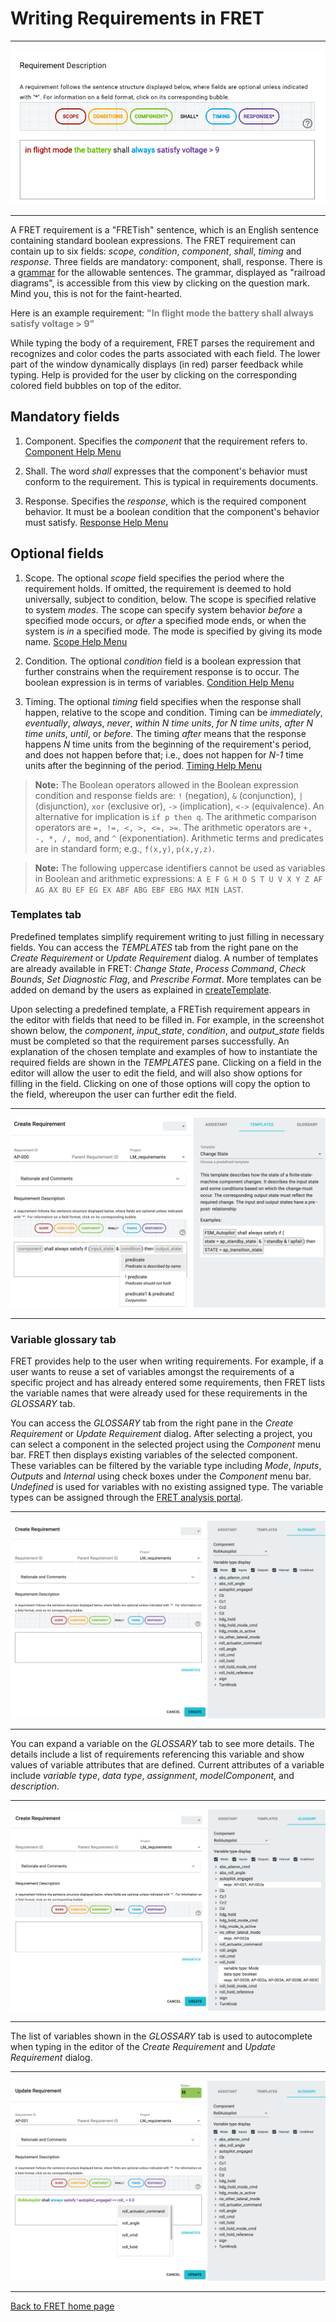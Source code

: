 # Writing Requirements in FRET

***

<img src="../screen_shots/WriteRequirement.png">

***

A FRET requirement is a "FRETish" sentence, which is an English sentence containing standard boolean expressions. The FRET requirement can contain up to six fields: *scope*, *condition*, *component*, *shall*, *timing* and *response*. Three fields are mandatory: component, shall, response. There is a [grammar](../fretishGrammar/index.html ':include width=100% height=800px') for the allowable sentences. The grammar, displayed as "railroad diagrams", is accessible from this view by clicking on the question mark. Mind you, this is not for the faint-hearted.

Here is an example requirement:
<span style="color:gray">**"In flight mode the battery shall always satisfy voltage > 9"** </span>

While typing the body of a requirement, FRET parses the requirement and recognizes and color codes the parts associated with each field. The lower part of the window dynamically displays (in red) parser feedback while typing. Help is provided for the user by clicking on the corresponding colored field bubbles on top of the editor.

## Mandatory fields

1. Component. Specifies the *component* that the requirement refers to. [Component Help Menu](./examples/component.md)

2. Shall. The word *shall* expresses that the component's behavior must conform to the requirement. This is typical in requirements documents.

3. Response. Specifies the *response*, which is the required component behavior. It must be a boolean condition that the component's behavior must satisfy. [Response Help Menu](./examples/response.md)

## Optional fields

1. Scope. The optional *scope* field specifies the period where the requirement holds. If omitted, the requirement is deemed to hold universally, subject to condition, below. The scope is specified relative to system *modes*. The scope can specify system behavior *before* a specified mode occurs, or *after* a specified mode ends, or when the system is *in* a specified mode. The mode is specified by giving its mode name. [Scope Help Menu](./examples/scope.md)

2. Condition. The optional *condition* field is a boolean expression that further constrains when the requirement response is to occur.  The boolean expression is in terms of variables. [Condition Help Menu](./examples/condition.md)

3. Timing. The optional *timing* field specifies when the response shall happen, relative to the scope and condition.  Timing can be *immediately*, *eventually*, *always*, *never*, *within N time units*,  *for N time units*, *after N time units*, *until*, or *before*. The timing *after* means that the response happens _N_ time units from the beginning of the requirement's period, and does not happen before that; i.e., does not happen for *N-1* time units after the beginning of the period. [Timing Help Menu](./examples/timing.md)

> __Note:__ The Boolean operators allowed in the Boolean expression condition and response fields are: `!` (negation), `&` (conjunction), `|` (disjunction), `xor` (exclusive or),  `->` (implication), `<->` (equivalence). An alternative for implication is `if p then q`. The arithmetic comparison operators are `=, !=, <, >, <=, >=`. The arithmetic operators are `+, -, *, /, mod`, and `^` (exponentiation). Arithmetic terms and predicates are in standard form; e.g., `f(x,y)`,  `p(x,y,z)`.

> __Note:__ The following uppercase identifiers cannot be used as variables in Boolean and arithmetic expressions:
`A E F G H O S T U V X Y Z AF AG AX BU EF EG EX ABF ABG EBF EBG MAX MIN LAST`.

### Templates tab

Predefined templates simplify requirement writing to just filling in necessary fields. You can access the *TEMPLATES* tab from the right pane on the *Create Requirement* or *Update Requirement* dialog.  A number of templates are already available in FRET: *Change State*, *Process Command*, *Check Bounds*, *Set Diagnostic Flag*, and *Prescribe Format*. More templates can be added on demand by the users as explained in [createTemplate](../creatingTemplates/createTemplate.md).

Upon selecting a predefined template, a FRETish requirement appears in the editor with fields that need to be filled in. For example, in the screenshot shown below, the *component*, *input_state*, *condition*, and *output_state* fields must be completed so that the requirement parses successfully.  An explanation of the chosen template and examples of how to instantiate the required fields are shown in the *TEMPLATES* pane.  Clicking on a field in the editor will allow the user to edit the field, and will also show options for filling in the field. Clicking on one of those options will copy the option to the field, whereupon the user can further edit the field.

***

<img src="../screen_shots/TemplateExampleAfterEditor.png">

***

### Variable glossary tab

FRET provides help to the user when writing requirements. For example, if a user wants to reuse a set of variables amongst the requirements of a specific project and has already entered some requirements, then FRET lists the variable names that were already used for these requirements in the *GLOSSARY* tab.

You can access the *GLOSSARY* tab from the right pane in the *Create Requirement* or *Update Requirement* dialog.  After selecting a project, you can select a component in the selected project using the *Component* menu bar. FRET then displays existing variables of the selected component. These variables can be filtered by the variable type including *Mode*, *Inputs*, *Outputs* and *Internal* using check boxes under the *Component* menu bar.  *Undefined* is used for variables with no existing assigned type. The variable types can  be assigned through the [FRET analysis portal](../ExportingForAnalysis/analysis.md).

***

<img src="../screen_shots/DictionaryVariables.png">

***

You can expand a variable on the *GLOSSARY* tab to see more details.  The details include a list of requirements referencing this variable and show values of variable attributes that are defined.  Current attributes of a variable include *variable type*, *data type*, *assignment*, *modelComponent*, and *description*.

***

<img src="../screen_shots/DictionaryExtendedVariable.png">

***

The list of variables shown in the *GLOSSARY* tab is used to autocomplete when typing in the editor of the  *Create Requirement* and *Update Requirement* dialog.

***

<img src="../screen_shots/autocomplete.png">

***




[Back to FRET home page](../userManual.md)
